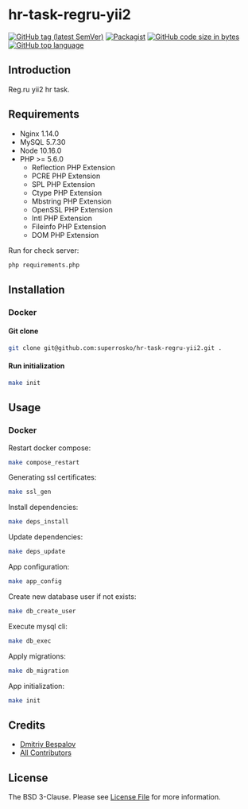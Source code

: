 # hr-task-regru-yii2

[![GitHub tag (latest SemVer)][ico-github-tag-version]][link-github-tag-version]
[![Packagist][ico-license]][link-license]
[![GitHub code size in bytes][ico-github-size]][link-github]
[![GitHub top language][ico-github-top-language]][link-github]

## Introduction

Reg.ru yii2 hr task.

## Requirements

- Nginx 1.14.0
- MySQL 5.7.30
- Node 10.16.0
- PHP >= 5.6.0
  - Reflection PHP Extension
  - PCRE PHP Extension
  - SPL PHP Extension
  - Ctype PHP Extension
  - Mbstring PHP Extension
  - OpenSSL PHP Extension
  - Intl PHP Extension
  - Fileinfo PHP Extension
  - DOM PHP Extension

Run for check server:
```bash
php requirements.php
```

## Installation

### Docker

#### Git clone
```bash
git clone git@github.com:superrosko/hr-task-regru-yii2.git .
```

#### Run initialization
```bash
make init
```


## Usage

### Docker

Restart docker compose:
```bash
make compose_restart
```
Generating ssl certificates:
```bash
make ssl_gen
```
Install dependencies:
```bash
make deps_install
```
Update dependencies:
```bash
make deps_update
```
App configuration:
```bash
make app_config
```
Create new database user if not exists:
```bash
make db_create_user
```
Execute mysql cli:
```bash
make db_exec
```
Apply migrations:
```bash
make db_migration
```
App initialization: 
```bash
make init
```

## Credits

- [Dmitriy Bespalov][link-author]
- [All Contributors][link-contributors]

## License

The BSD 3-Clause. Please see [License File][link-license] for more information.


[link-author]: https://github.com/superrosko
[link-contributors]: https://github.com/superrosko/hr-task-regru-yii2/contributors
[link-github]: https://github.com/superrosko/hr-task-regru-yii2
[link-github-tag-version]: https://github.com/superrosko/hr-task-regru-yii2
[link-license]: LICENSE.md

[ico-github-size]: https://img.shields.io/github/languages/code-size/superrosko/hr-task-regru-yii2.svg?style=flat
[ico-github-top-language]: https://img.shields.io/github/languages/top/superrosko/hr-task-regru-yii2.svg?style=flat
[ico-github-tag-version]: https://img.shields.io/github/v/tag/superrosko/hr-task-regru-yii2.svg?style=flat
[ico-license]: https://img.shields.io/github/license/superrosko/hr-task-regru-yii2.svg?style=flat
